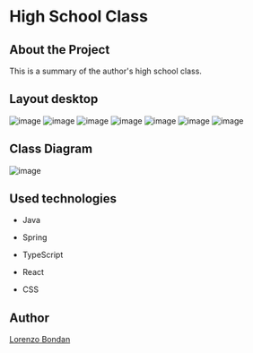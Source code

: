 # High School Class

## About the Project

This is a summary of the author's high school class.

## Layout desktop


![image](https://user-images.githubusercontent.com/105743965/219235354-b632782c-c047-4077-a9e7-51f59d452ad0.png)
![image](https://user-images.githubusercontent.com/105743965/219235974-c1ce0b6f-a9a9-4b78-a545-8ff570084b0b.png)
![image](https://user-images.githubusercontent.com/105743965/219236694-59d78285-a09c-4694-95c2-3088913580f0.png)
![image](https://user-images.githubusercontent.com/105743965/219236963-0f92788b-1c9e-4fa1-ba4b-0d72c64d5e87.png)
![image](https://user-images.githubusercontent.com/105743965/219237391-3fbef03f-80ff-4d53-bb27-d4f91581aeeb.png)
![image](https://user-images.githubusercontent.com/105743965/219237613-6a7855ac-755b-4514-8824-1598ae799e8a.png)
![image](https://user-images.githubusercontent.com/105743965/219237901-448a2c71-20d6-45b7-8c44-94e07c73e7a8.png)


## Class Diagram

![image](https://user-images.githubusercontent.com/105743965/219238282-53abc99e-704b-4f69-8033-08dc921d86e6.png)


## Used technologies

- Java
- Spring

- TypeScript
- React
- CSS


## Author

[Lorenzo Bondan](HTTPS://WWW.LINKEDIN.COM/IN/LORENZO-BONDAN-108B42236)
